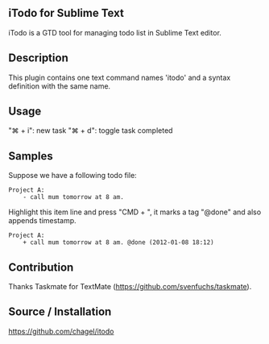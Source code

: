 iTodo for Sublime Text
------------------

iTodo is a GTD tool for managing todo list in Sublime Text editor.

Description
------------------

This plugin contains one text command names 'itodo' and a syntax definition with the same name.

Usage 
------------------
"⌘ + i": new task
"⌘ + d": toggle task completed


Samples 
------------------

Suppose we have a following todo file:

	Project A:
		- call mum tomorrow at 8 am.

Highlight this item line and press "CMD + \", it marks a tag "@done" and also appends timestamp.

	Project A:
		+ call mum tomorrow at 8 am. @done (2012-01-08 18:12)


Contribution
------------------

Thanks Taskmate for TextMate (https://github.com/svenfuchs/taskmate).


Source / Installation 
------------------

https://github.com/chagel/itodo